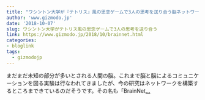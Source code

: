 ```yaml
---
title: "ワシントン大学が『テトリス』風の思念ゲームで3人の思考を送り合う脳ネットワークを開発"
author: 'www.gizmodo.jp'
date: '2018-10-07'
slug: ワシントン大学がテトリス風の思念ゲームで3人の思考を送り合う
link: https://www.gizmodo.jp/2018/10/brainnet.html
categories:
- bloglink
tags:
  - gizmodojp
---
```


まだまだ未知の部分が多いとされる人間の脳。これまで脳と脳によるコミュニケーションを図る実験は行なわれてきましたが、今の研究はネットワークを構築するところまできているのだそうです。その名も「BrainNet[... <i class="fas fa-external-link-alt"></i>](https://www.gizmodo.jp/2018/10/brainnet.html)

